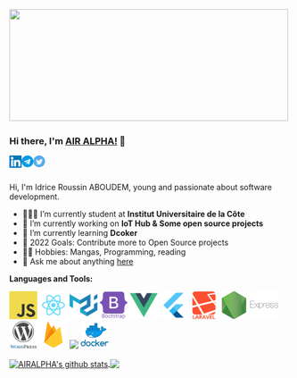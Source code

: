 <img src="https://media.giphy.com/media/h408T6Y5GfmXBKW62l/giphy.gif" width="500px" height="200px">

### Hi there, I'm [AIR ALPHA!](https://airalpha.yo.fr) 👋

<a href="https://www.linkedin.com/in/idrice-roussin-aboudem/">
  <img align="left" alt="Idrice Roussin | Linkedin" width="22px" src="assets/linkedin.svg" />
</a>
<a href="https://t.me/AIRALPHA">
  <img align="left" alt="Idrice Roussin | Telegram" width="21px" src="assets/telegram.svg" />
</a>
<a href="https://twitter.com/airalpha_">
  <img align="left" alt="Idrice Roussin | Twitter" width="21px" src="assets/twitter.svg" />
</a>

<br />
<br />

Hi, I'm Idrice Roussin ABOUDEM, young and passionate about software development.

- 👨🏿‍🎓 I’m currently student at **Institut Universitaire de la Côte**
- 🔭 I’m currently working on **IoT Hub & Some open source projects**
- 🌱 I’m currently learning **Dcoker**
- 👯 2022 Goals: Contribute more to Open Source projects
- 🧖‍♂️ Hobbies: Mangas, Programming, reading
- 💬 Ask me about anything [here](https://airalpha.yo.fr/#contact)

**Languages and Tools:**  

<code><img height="50" src="https://raw.githubusercontent.com/github/explore/80688e429a7d4ef2fca1e82350fe8e3517d3494d/topics/javascript/javascript.png"></code>
<code><img height="50" src="https://raw.githubusercontent.com/github/explore/80688e429a7d4ef2fca1e82350fe8e3517d3494d/topics/react/react.png"></code>
<code><img height="50" src="https://raw.githubusercontent.com/devicons/devicon/master/icons/materialui/materialui-original.svg"></code>
<code><img height="50" src="https://raw.githubusercontent.com/devicons/devicon/master/icons/bootstrap/bootstrap-plain-wordmark.svg"></code>
<code><img height="50" src="https://raw.githubusercontent.com/github/explore/80688e429a7d4ef2fca1e82350fe8e3517d3494d/topics/vue/vue.png"></code>
<code><img height="50" src="https://raw.githubusercontent.com/github/explore/80688e429a7d4ef2fca1e82350fe8e3517d3494d/topics/flutter/flutter.png"></code>
<code><img height="50" src="https://raw.githubusercontent.com/devicons/devicon/master/icons/laravel/laravel-plain-wordmark.svg"></code>
<code><img height="50" src="https://raw.githubusercontent.com/github/explore/80688e429a7d4ef2fca1e82350fe8e3517d3494d/topics/nodejs/nodejs.png"></code>
<code><img height="50" src="https://raw.githubusercontent.com/github/explore/80688e429a7d4ef2fca1e82350fe8e3517d3494d/topics/express/express.png"></code>
<code><img height="50" src="https://raw.githubusercontent.com/devicons/devicon/master/icons/wordpress/wordpress-original.svg"></code>
<code><img height="50" src="https://raw.githubusercontent.com/github/explore/80688e429a7d4ef2fca1e82350fe8e3517d3494d/topics/firebase/firebase.png"></code>
<code><img height="50" src="https://camo.githubusercontent.com/fbfcb9e3dc648adc93bef37c718db16c52f617ad055a26de6dc3c21865c3321d/68747470733a2f2f7777772e766563746f726c6f676f2e7a6f6e652f6c6f676f732f6769742d73636d2f6769742d73636d2d69636f6e2e737667"></code>
<code><img height="50" src="https://raw.githubusercontent.com/github/explore/80688e429a7d4ef2fca1e82350fe8e3517d3494d/topics/docker/docker.png"></code>



<a href="#">
  <img align="center" src="https://github-readme-stats.vercel.app/api?username=airalpha&show_icons=true&include_all_commits=true&theme=tokyonight" alt="AIRALPHA's github stats" />
</a>
<a href="#">
  <img align="center" src="https://github-readme-stats.vercel.app/api/top-langs/?username=airalpha&layout=compact&theme=tokyonight" />
</a>
